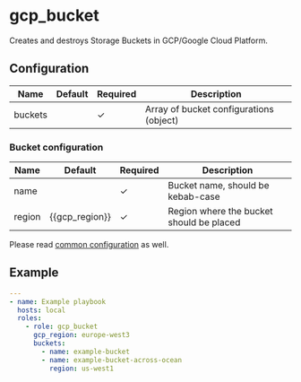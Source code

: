 # gcp_bucket

Creates and destroys Storage Buckets in GCP/Google Cloud Platform.

## Configuration

| Name    | Default | Required | Description                             |
|---------|---------|----------|-----------------------------------------|
| buckets |         | ✓        | Array of bucket configurations (object) |

### Bucket configuration

| Name    | Default        | Required | Description                              |
|---------|----------------|----------|------------------------------------------|
| name    |                | ✓        | Bucket name, should be kebab-case        |
| region  | {{gcp_region}} | ✓        | Region where the bucket should be placed |

Please read [common configuration](../../README.md#Common+Configuration) as well.

## Example

```YAML
---
- name: Example playbook
  hosts: local
  roles:
    - role: gcp_bucket
      gcp_region: europe-west3
      buckets:
        - name: example-bucket
        - name: example-bucket-across-ocean
          region: us-west1
```
